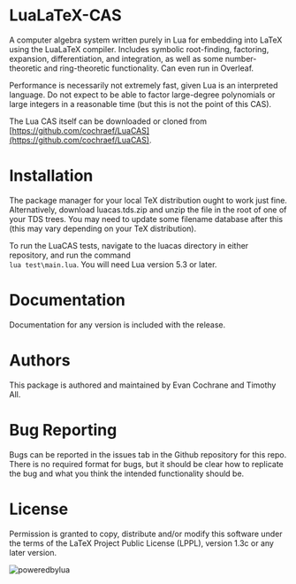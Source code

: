 # LuaLaTeX-CAS

A computer algebra system written purely in Lua for embedding into LaTeX using the LuaLaTeX compiler. Includes symbolic root-finding, factoring, expansion, differentiation, and integration, as well as some number-theoretic and ring-theoretic functionality. Can even run in Overleaf.

Performance is necessarily not extremely fast, given Lua is an interpreted language. Do not expect to be able to factor large-degree polynomials or large integers in a reasonable time (but this is not the point of this CAS).

The Lua CAS itself can be downloaded or cloned from [https://github.com/cochraef/LuaCAS](https://github.com/cochraef/LuaCAS).

# Installation

The package manager for your local TeX distribution ought to work just fine. Alternatively, download luacas.tds.zip and unzip the file in the root of one of your TDS trees. You may need to update some filename database after this (this may vary depending on your TeX distribution).

To run the LuaCAS tests, navigate to the luacas directory in either repository, and run the command  
`lua test\main.lua`. You will need Lua version 5.3 or later.

# Documentation

Documentation for any version is included with the release.

# Authors

This package is authored and maintained by Evan Cochrane and Timothy All.

# Bug Reporting

Bugs can be reported in the issues tab in the Github repository for this repo. There is no required format for bugs, but it should be clear how to replicate the bug and what you think the intended functionality should be.

# License

Permission is granted to copy, distribute and/or modify this
software under the terms of the LaTeX Project Public License
(LPPL), version 1.3c or any later version.

![poweredbylua](http://www.lua.org/images/powered-by-lua.gif)
